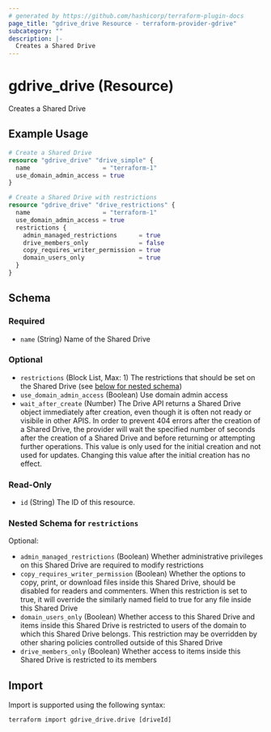 ```yaml
---
# generated by https://github.com/hashicorp/terraform-plugin-docs
page_title: "gdrive_drive Resource - terraform-provider-gdrive"
subcategory: ""
description: |-
  Creates a Shared Drive
---
```


# gdrive_drive (Resource)

Creates a Shared Drive

## Example Usage

```terraform
# Create a Shared Drive
resource "gdrive_drive" "drive_simple" {
  name                    = "terraform-1"
  use_domain_admin_access = true
}

# Create a Shared Drive with restrictions
resource "gdrive_drive" "drive_restrictions" {
  name                    = "terraform-1"
  use_domain_admin_access = true
  restrictions {
    admin_managed_restrictions      = true
    drive_members_only              = false
    copy_requires_writer_permission = true
    domain_users_only               = true
  }
}
```

<!-- schema generated by tfplugindocs -->
## Schema

### Required

- `name` (String) Name of the Shared Drive

### Optional

- `restrictions` (Block List, Max: 1) The restrictions that should be set on the Shared Drive (see [below for nested schema](#nestedblock--restrictions))
- `use_domain_admin_access` (Boolean) Use domain admin access
- `wait_after_create` (Number) The Drive API returns a Shared Drive object immediately after creation, even though it is often not ready or visibile in other APIS.
In order to prevent 404 errors after the creation of a Shared Drive, the provider will wait the specified number of seconds after the creation of a Shared Drive and before returning or attempting further operations.
This value is only used for the initial creation and not used for updates. Changing this value after the initial creation has no effect.

### Read-Only

- `id` (String) The ID of this resource.

<a id="nestedblock--restrictions"></a>
### Nested Schema for `restrictions`

Optional:

- `admin_managed_restrictions` (Boolean) Whether administrative privileges on this Shared Drive are required to modify restrictions
- `copy_requires_writer_permission` (Boolean) Whether the options to copy, print, or download files inside this Shared Drive, should be disabled for readers and commenters.
When this restriction is set to true, it will override the similarly named field to true for any file inside this Shared Drive
- `domain_users_only` (Boolean) Whether access to this Shared Drive and items inside this Shared Drive is restricted to users of the domain to which this Shared Drive belongs.
This restriction may be overridden by other sharing policies controlled outside of this Shared Drive
- `drive_members_only` (Boolean) Whether access to items inside this Shared Drive is restricted to its members

## Import

Import is supported using the following syntax:

```shell
terraform import gdrive_drive.drive [driveId]
```
